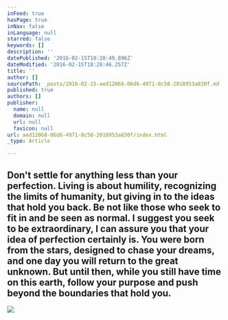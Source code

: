 ```yaml
---
inFeed: true
hasPage: true
inNav: false
inLanguage: null
starred: false
keywords: []
description: ''
datePublished: '2016-02-15T18:28:49.896Z'
dateModified: '2016-02-15T18:28:46.257Z'
title: ''
author: []
sourcePath: _posts/2016-02-15-aed12068-06d6-4971-8c58-2018953a830f.md
published: true
authors: []
publisher:
  name: null
  domain: null
  url: null
  favicon: null
url: aed12068-06d6-4971-8c58-2018953a830f/index.html
_type: Article

---
```

## Don't settle for anything less than your perfection. Living is about humility, recognizing the limits of humanity, but giving in to the ideas that hold you back. Be not like those who seek to fit in and be seen as normal. I suggest you seek to be extraordinary, I can assure you that your idea of perfection certainly is. You were born from the stars, designed to chase your dreams, and one day you will return to the great unknown. But until then, while you still have time on this earth, follow your purpose and push beyond the boundaries that hold you.
![](https://s3-us-west-2.amazonaws.com/the-grid-img/p/cdae0c915447b4d449c215ea648b80a079616d88.jpg)